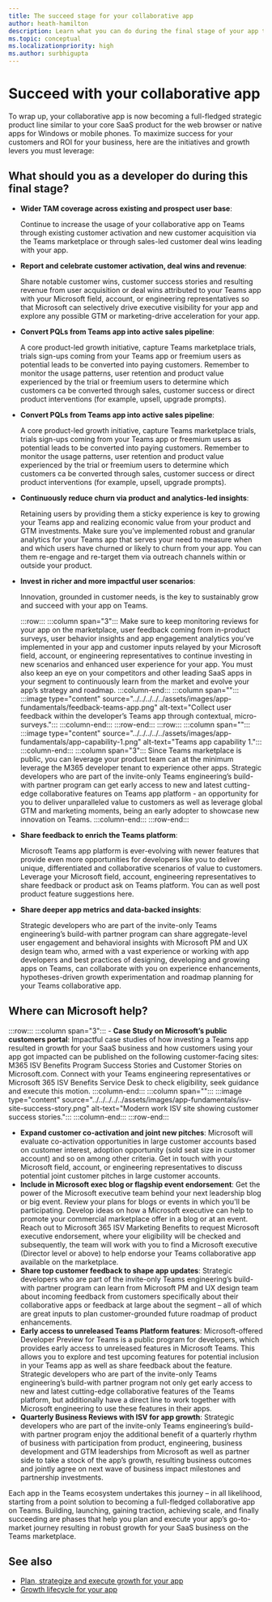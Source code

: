 ```yaml
---
title: The succeed stage for your collaborative app
author: heath-hamilton
description: Learn what you can do during the final stage of your app to grow your app
ms.topic: conceptual
ms.localizationpriority: high
ms.author: surbhigupta
---
```

# Succeed with your collaborative app

To wrap up, your collaborative app is now becoming a full-fledged strategic product line similar to your core SaaS product for the web browser or native apps for Windows or mobile phones. To maximize success for your customers and ROI for your business, here are the initiatives and growth levers you must leverage:

## What should you as a developer do during this final stage?

- **Wider TAM coverage across existing and prospect user base**:

    Continue to increase the usage of your collaborative app on Teams through existing customer activation and new customer acquisition via the Teams marketplace or through sales-led customer deal wins leading with your app.

- **Report and celebrate customer activation, deal wins and revenue**:

    Share notable customer wins, customer success stories and resulting revenue from user acquisition or deal wins attributed to your Teams app with your Microsoft field, account, or engineering representatives so that Microsoft can selectively drive executive visibility for your app and explore any possible GTM or marketing-drive acceleration for your app.

- **Convert PQLs from Teams app into active sales pipeline**:

    A core product-led growth initiative, capture Teams marketplace trials, trials sign-ups coming from your Teams app or freemium users as potential leads to be converted into paying customers. Remember to monitor the usage patterns, user retention and product value experienced by the trial or freemium users to determine which customers ca be converted through sales, customer success or direct product interventions (for example, upsell, upgrade prompts).

- **Convert PQLs from Teams app into active sales pipeline**:

    A core product-led growth initiative, capture Teams marketplace trials, trials sign-ups coming from your Teams app or freemium users as potential leads to be converted into paying customers. Remember to monitor the usage patterns, user retention and product value experienced by the trial or freemium users to determine which customers ca be converted through sales, customer success or direct product interventions (for example, upsell, upgrade prompts).

- **Continuously reduce churn via product and analytics-led insights**:

    Retaining users by providing them a sticky experience is key to growing your Teams app and realizing economic value from your product and GTM investments. Make sure you’ve implemented robust and granular analytics for your Teams app that serves your need to measure when and which users have churned or likely to churn from your app. You can them re-engage and re-target them via outreach channels within or outside your product.

- **Invest in richer and more impactful user scenarios**:

    Innovation, grounded in customer needs, is the key to sustainably grow and succeed with your app on Teams.

    :::row:::
        :::column span="3":::
            Make sure to keep monitoring reviews for your app on the marketplace, user feedback coming from in-product surveys, user behavior insights and app engagement analytics you’ve implemented in your app and customer inputs relayed by your Microsoft field, account, or engineering representatives to continue investing in new scenarios and enhanced user experience for your app. You must also keep an eye on your competitors and other leading SaaS apps in your segment to continuously learn from the market and evolve your app’s strategy and roadmap.
        :::column-end:::
        :::column span="":::
            :::image type="content" source="../../../../../assets/images/app-fundamentals/feedback-teams-app.png" alt-text="Collect user feedback within the developer’s Teams app through contextual, micro-surveys.":::
        :::column-end:::
    :::row-end:::
    :::row:::
        :::column span="":::
            :::image type="content" source="../../../../../assets/images/app-fundamentals/app-capability-1.png" alt-text="Teams app capability 1.":::
        :::column-end:::
        :::column span="3":::
            Since Teams marketplace is public, you can leverage your product team can at the minimum leverage the M365 developer tenant to experience other apps. Strategic developers who are part of the invite-only Teams engineering’s build-with partner program can get early access to new and latest cutting-edge collaborative features on Teams app platform - an opportunity for you to deliver unparalleled value to customers as well as leverage global GTM and marketing moments, being an early adopter to showcase new innovation on Teams.
        :::column-end:::
    :::row-end:::

- **Share feedback to enrich the Teams platform**:

    Microsoft Teams app platform is ever-evolving with newer features that provide even more opportunities for developers like you to deliver unique, differentiated and collaborative scenarios of value to customers. Leverage your Microsoft field, account, engineering representatives to share feedback or product ask on Teams platform. You can as well post product feature suggestions here.

- **Share deeper app metrics and data-backed insights**:

    Strategic developers who are part of the invite-only Teams engineering’s build-with partner program can share aggregate-level user engagement and behavioral insights with Microsoft PM and UX design team who, armed with a vast experience or working with app developers and best practices of designing, developing and growing apps on Teams, can collaborate with you on experience enhancements, hypotheses-driven growth experimentation and roadmap planning for your Teams collaborative app.

## Where can Microsoft help?

:::row:::
    :::column span="3":::
        - **Case Study on Microsoft’s public customers portal**: Impactful case studies of how investing a Teams app resulted in growth for your SaaS business and how customers using your app got impacted can be published on the following customer-facing sites: M365 ISV Benefits Program Success Stories and Customer Stories on Microsoft.com. Connect with your Teams engineering representatives or Microsoft 365 ISV Benefits Service Desk to check eligibility, seek guidance and execute this motion.
    :::column-end:::
    :::column span="":::
        :::image type="content" source="../../../../../assets/images/app-fundamentals/isv-site-success-story.png" alt-text="Modern work ISV site showing customer success stories.":::
    :::column-end:::
:::row-end:::

- **Expand customer co-activation and joint new pitches**: Microsoft will evaluate co-activation opportunities in large customer accounts based on customer interest, adoption opportunity (sold seat size in customer account) and so on among other criteria. Get in touch with your Microsoft field, account, or engineering representatives to discuss potential joint customer pitches in large customer accounts.
- **Include in Microsoft exec blog or flagship event endorsement**: Get the power of the Microsoft executive team behind your next leadership blog or big event. Review your plans for blogs or events in which you'll be participating. Develop ideas on how a Microsoft executive can help to promote your commercial marketplace offer in a blog or at an event. Reach out to Microsoft 365 ISV Marketing Benefits to request Microsoft executive endorsement, where your eligibility will be checked and subsequently, the team will work with you to find a Microsoft executive (Director level or above) to help endorse your Teams collaborative app available on the marketplace.
- **Share top customer feedback to shape app updates**: Strategic developers who are part of the invite-only Teams engineering’s build-with partner program can learn from Microsoft PM and UX design team about incoming feedback from customers specifically about their collaborative apps or feedback at large about the segment – all of which are great inputs to plan customer-grounded future roadmap of product enhancements.
- **Early access to unreleased Teams Platform features**: Microsoft-offered Developer Preview for Teams is a public program for developers, which provides early access to unreleased features in Microsoft Teams. This allows you to explore and test upcoming features for potential inclusion in your Teams app as well as share feedback about the feature. Strategic developers who are part of the invite-only Teams engineering’s build-with partner program not only get early access to new and latest cutting-edge collaborative features of the Teams platform, but additionally have a direct line to work together with Microsoft engineering to use these features in their apps.
- **Quarterly Business Reviews with ISV for app growth**: Strategic developers who are part of the invite-only Teams engineering’s build-with partner program enjoy the additional benefit of a quarterly rhythm of business with participation from product, engineering, business development and GTM leaderships from Microsoft as well as partner side to take a stock of the app’s growth, resulting business outcomes and jointly agree on next wave of business impact milestones and partnership investments.

Each app in the Teams ecosystem undertakes this journey – in all likelihood, starting from a point solution to becoming a full-fledged collaborative app on Teams. Building, launching, gaining traction, achieving scale, and finally succeeding are phases that help you plan and execute your app’s go-to-market journey resulting in robust growth for your SaaS business on the Teams marketplace.

## See also

- [Plan, strategize and execute growth for your app](overview-app-growth.md)
- [Growth lifecycle for your app](app-growth-lifecycle.md)
